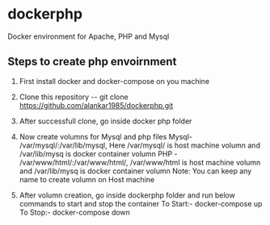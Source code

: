 # dockerphp
Docker environment for Apache, PHP and Mysql

Steps to create php envoirnment
------------------------------------
1. First install docker and docker-compose on you machine
2. Clone this repository
 -- git clone https://github.com/alankar1985/dockerphp.git
3. After successfull clone, go inside docker php folder 
4. Now create volumns for Mysql and php files
  Mysql- /var/mysql/:/var/lib/mysql, Here /var/mysql/ is host machine volumn and /var/lib/mysq is docker container volumn
  PHP - /var/www/html/:/var/www/html/, /var/www/html is host machine volumn and /var/lib/mysq is docker container volumn 
  Note: You can keep any name to create volumn on Host machine
  
5. After volumn creation, go inside dockerphp folder and run below commands to start and stop the container
   To Start:- docker-compose up
   To Stop:- docker-compose down
